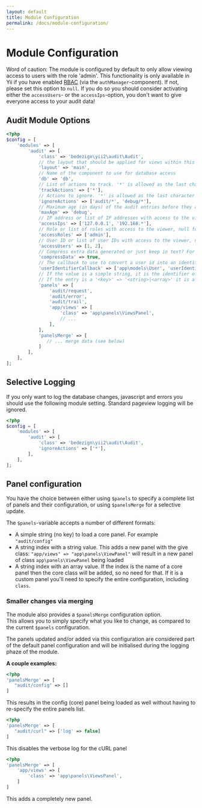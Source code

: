 ```yaml
---
layout: default
title: Module Configuration
permalink: /docs/module-configuration/
---
```


# Module Configuration

Word of caution: The module is configured by default to only allow viewing access to users with the role 'admin'. This functionality is only available in Yii if you have enabled [RBAC](http://www.yiiframework.com/doc-2.0/guide-security-authorization.html#role-based-access-control-rbac) (via the `authManager`-component). If not, please set this option to `null`. If you do so you should consider activating either the `accessUsers`- or the `accessIps`-option, you don't want to give everyone access to your audit data!


## Audit Module Options

```php
<?php
$config = [
    'modules' => [
        'audit' => [
            'class' => 'bedezign\yii2\audit\Audit',
            // the layout that should be applied for views within this module
            'layout' => 'main',
            // Name of the component to use for database access
            'db' => 'db', 
            // List of actions to track. '*' is allowed as the last character to use as wildcard
            'trackActions' => ['*'], 
            // Actions to ignore. '*' is allowed as the last character to use as wildcard (eg 'debug/*')
            'ignoreActions' => ['audit/*', 'debug/*'],
            // Maximum age (in days) of the audit entries before they are truncated
            'maxAge' => 'debug',
            // IP address or list of IP addresses with access to the viewer, null for everyone (if the IP matches)
            'accessIps' => ['127.0.0.1', '192.168.*'], 
            // Role or list of roles with access to the viewer, null for everyone (if the user matches)
            'accessRoles' => ['admin'],
            // User ID or list of user IDs with access to the viewer, null for everyone (if the role matches)
            'accessUsers' => [1, 2],
            // Compress extra data generated or just keep in text? For people who don't like binary data in the DB
            'compressData' => true,
            // The callback to use to convert a user id into an identifier (username, email, ...). Can also be html.
            'userIdentifierCallback' => ['app\models\User', 'userIdentifierCallback'],
            // If the value is a simple string, it is the identifier of an internal to activate (with default settings)
            // If the entry is a '<key>' => '<string>|<array>' it is a new panel. It can optionally override a core panel or add a new one.
            'panels' => [
                'audit/request',
                'audit/error',
                'audit/trail',
                'app/views' => [
                    'class' => 'app\panels\ViewsPanel',
                    // ...
                ],
            ],
            'panelsMerge' => [
               // ... merge data (see below)
            ]
        ],
    ],
];
```

## Selective Logging

If you only want to log the database changes, javascript and errors you should use the following module setting. Standard pageview logging will be ignored.

```php
<?php
$config = [
    'modules' => [
        'audit' => [
            'class' => 'bedezign\yii2\audit\Audit',
            'ignoreActions' => ['*'],
        ],
    ],
];
```

## Panel configuration ##

You have the choice between either using `$panels` to specify a complete list of panels and their configuration, or using `$panelsMerge` for a selective update. 

The `$panels`-variable accepts a number of different formats:
* A simple string (no key) to load a core panel. For example `"audit/config"`
* A string index with a string value. This adds a new panel with the give class: `"app/views" => "app\panels\ViewPanel"` will result in a new panel of class `app\panels\ViewPanel` being loaded
* A string index with an array value. If the index is the name of a core panel then the core class will be added, so no need for that. If it is a custom panel you'll need to specify the entire configuration, including `class`.

### Smaller changes via merging ###

The module also provides a `$panelsMerge` configuration option.  
This allows you to simply specify what you like to change, as compared to the current `$panels` configuration.

The panels updated and/or added via this configuration are considered part of the default panel configuration and will be initialised during the logging phaze of the module.

**A couple examples:**

```php
<?php
'panelsMerge' => [
   "audit/config" => []
]
```

This results in the config (core) panel being loaded as well without having to re-specify the entire panels list.


```php
<?php
'panelsMerge' => [
   "audit/curl" => ['log' => false]
]
```

This disables the verbose log for the cURL panel

```php
<?php
'panelsMerge' => [
	'app/views' => [
		'class' => 'app\panels\ViewsPanel',
	]
]
```

This adds a completely new panel.

